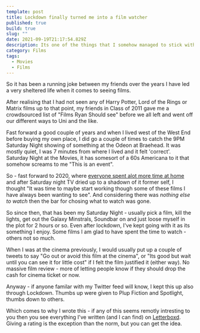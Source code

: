 ```yaml
---
template: post
title: Lockdown finally turned me into a film watcher
published: true
build: true
slug: ""
date: 2021-09-19T21:17:54.829Z
description: Its one of the things that I somehow managed to stick with post lockdown
category: Films
tags:
  - Movies
  - Films
---
```

So it has been a running joke between my friends over the years I have led a very sheltered life when it comes to seeing films. 

After realising that I had not seen any of Harry Potter, Lord of the Rings or Matrix films up to that point, my friends in Class of 2011 gave me a crowdsourced list of "Films Ryan Should see" before we all left and went off our different ways to Uni and the like.

Fast forward a good couple of years and when I lived west of the West End before buying my own place, I did go a couple of times to catch the 9PM Saturday Night showing of something at the Odeon at Braehead. It was mostly quiet, I was 7 minutes from where I lived and it felt 'correct'. Saturday Night at the Movies, it has somesort of a 60s Americana to it that somehow screams to me "This is an event".

So - fast forward to 2020, where [everyone spent alot more time at home](https://en.wikipedia.org/wiki/COVID-19_lockdowns) and after Saturday night TV dried up to a shadown of it former self, I thought "It was time to maybe start working though some of these films I have always been wanting to see". And considering there was _nothing else to watch_ then the bar for chosing what to watch was gone.

So since then, that has been my Saturday Night - usually pick a film, kill the lights, get out the Galaxy Minstrals, Soundbar on and just loose myself in the plot for 2 hours or so. Even after lockdown, I've kept going with it as its something I enjoy. Some films I am glad to have spent the time to watch - others not so much.

When I was at the cinema previously, I would usually put up a couple of tweets to say "Go out or avoid this film at the cinema", or "Its good but wait until you can see it for little cost" if I felt the film justified it (either way). No massive film review - more of letting people know if they should drop the cash for cinema ticket or now.

Anyway - if anyone familar with my Twitter feed will know, I kept this up also through Lockdown. Thumbs up were given to Plup Fiction and Spotlight, thumbs down to others.

Which comes to why I wrote this - if any of this seems remotly intresting to you then you see everything I've written (and I can find) on [Letterboxd](https://letterboxd.com/rfadam/). Giving a rating is the exception than the norm, but you can get the idea.